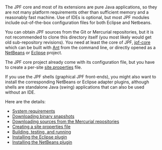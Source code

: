 The JPF core and most of its extensions are pure Java applications, so they are not many platform requirements other than sufficient memory and a reasonably fast machine. Use of IDEs is optional, but most JPF modules include out-of-the-box configuration files for both Eclipse and Netbeans.

You can obtain JPF sources from the Git or Mercurial repositories, but it is not recommended to clone this directory itself (you most likely would get old sub-repository revisions). You need at least the core of JPF, [jpf-core](https://github.com/javapathfinder/jpf-core) which can be built with [Ant](http://ant.apache.org) from the command line, or directly opened as a [NetBeans](http://www.netbeans.org) or [Eclipse](http://www.eclipse.org) project.

The JPF core project already come with its configuration file, but you have to create a per-site [site.properties](site-properties) file.

If you use the JPF shells (graphical JPF front-ends), you might also want to install the corresponding NetBeans or Eclipse adapter plugins, although shells are standalone Java (swing) applications that can also be used without an IDE.

Here are the details:

  - [System requirements](System-requirements)
  - [Downloading binary snapshots](Downloading-binary-snapshots)
  - [Downloading sources from the Mercurial repositories](Downloading-sources)
  - [Creating a site properties file](Creating-site-properties-file)
  - [Building, testing, and running](Build,-Test,-Run)
  - [Installing the Eclipse plugin](Eclipse-Plugin)
  - [Installing the NetBeans plugin](NetBeans-Plugin)
